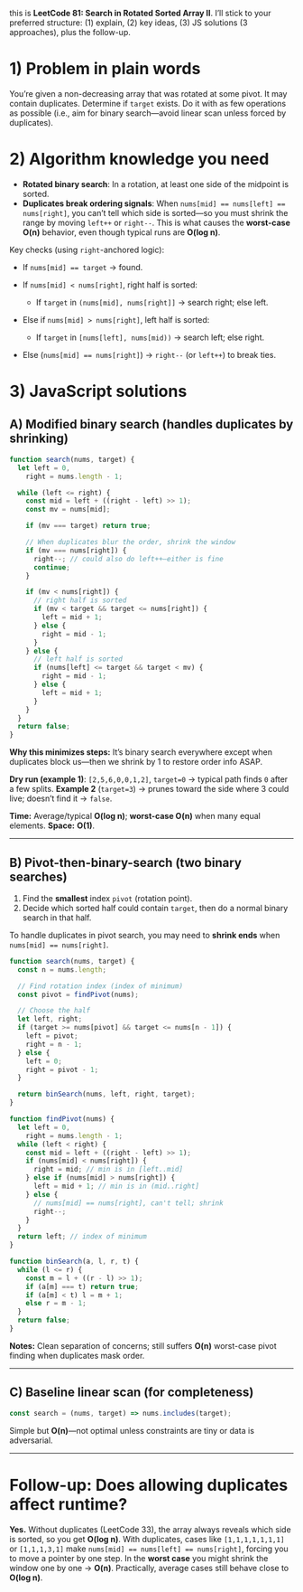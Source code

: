 this is **LeetCode 81: Search in Rotated Sorted Array II**.
I’ll stick to your preferred structure: (1) explain, (2) key ideas, (3) JS solutions (3 approaches), plus the follow-up.

# 1) Problem in plain words

You’re given a non-decreasing array that was rotated at some pivot. It may contain duplicates. Determine if `target` exists. Do it with as few operations as possible (i.e., aim for binary search—avoid linear scan unless forced by duplicates).

# 2) Algorithm knowledge you need

- **Rotated binary search**: In a rotation, at least one side of the midpoint is sorted.
- **Duplicates break ordering signals**: When `nums[mid] == nums[left] == nums[right]`, you can’t tell which side is sorted—so you must shrink the range by moving `left++` or `right--`. This is what causes the **worst-case O(n)** behavior, even though typical runs are **O(log n)**.

Key checks (using `right`-anchored logic):

- If `nums[mid] == target` → found.
- If `nums[mid] < nums[right]`, right half is sorted:

  - If `target` in `(nums[mid], nums[right]]` → search right; else left.

- Else if `nums[mid] > nums[right]`, left half is sorted:

  - If `target` in `[nums[left], nums[mid))` → search left; else right.

- Else (`nums[mid] == nums[right]`) → `right--` (or `left++`) to break ties.

# 3) JavaScript solutions

## A) Modified binary search (handles duplicates by shrinking)

```js
function search(nums, target) {
  let left = 0,
    right = nums.length - 1;

  while (left <= right) {
    const mid = left + ((right - left) >> 1);
    const mv = nums[mid];

    if (mv === target) return true;

    // When duplicates blur the order, shrink the window
    if (mv === nums[right]) {
      right--; // could also do left++—either is fine
      continue;
    }

    if (mv < nums[right]) {
      // right half is sorted
      if (mv < target && target <= nums[right]) {
        left = mid + 1;
      } else {
        right = mid - 1;
      }
    } else {
      // left half is sorted
      if (nums[left] <= target && target < mv) {
        right = mid - 1;
      } else {
        left = mid + 1;
      }
    }
  }
  return false;
}
```

**Why this minimizes steps:** It’s binary search everywhere except when duplicates block us—then we shrink by 1 to restore order info ASAP.

**Dry run (example 1)**: `[2,5,6,0,0,1,2]`, `target=0` → typical path finds `0` after a few splits.
**Example 2** (`target=3`) → prunes toward the side where 3 could live; doesn’t find it → `false`.

**Time:** Average/typical **O(log n)**; **worst-case O(n)** when many equal elements.
**Space:** **O(1)**.

---

## B) Pivot-then-binary-search (two binary searches)

1. Find the **smallest** index `pivot` (rotation point).
2. Decide which sorted half could contain `target`, then do a normal binary search in that half.

To handle duplicates in pivot search, you may need to **shrink ends** when `nums[mid] == nums[right]`.

```js
function search(nums, target) {
  const n = nums.length;

  // Find rotation index (index of minimum)
  const pivot = findPivot(nums);

  // Choose the half
  let left, right;
  if (target >= nums[pivot] && target <= nums[n - 1]) {
    left = pivot;
    right = n - 1;
  } else {
    left = 0;
    right = pivot - 1;
  }

  return binSearch(nums, left, right, target);
}

function findPivot(nums) {
  let left = 0,
    right = nums.length - 1;
  while (left < right) {
    const mid = left + ((right - left) >> 1);
    if (nums[mid] < nums[right]) {
      right = mid; // min is in [left..mid]
    } else if (nums[mid] > nums[right]) {
      left = mid + 1; // min is in (mid..right]
    } else {
      // nums[mid] == nums[right], can't tell; shrink
      right--;
    }
  }
  return left; // index of minimum
}

function binSearch(a, l, r, t) {
  while (l <= r) {
    const m = l + ((r - l) >> 1);
    if (a[m] === t) return true;
    if (a[m] < t) l = m + 1;
    else r = m - 1;
  }
  return false;
}
```

**Notes:** Clean separation of concerns; still suffers **O(n)** worst-case pivot finding when duplicates mask order.

---

## C) Baseline linear scan (for completeness)

```js
const search = (nums, target) => nums.includes(target);
```

Simple but **O(n)**—not optimal unless constraints are tiny or data is adversarial.

---

# Follow-up: Does allowing duplicates affect runtime?

**Yes.**
Without duplicates (LeetCode 33), the array always reveals which side is sorted, so you get **O(log n)**.
With duplicates, cases like `[1,1,1,1,1,1,1]` or `[1,1,1,3,1]` make `nums[mid] == nums[left] == nums[right]`, forcing you to move a pointer by one step. In the **worst case** you might shrink the window one by one → **O(n)**. Practically, average cases still behave close to **O(log n)**.
